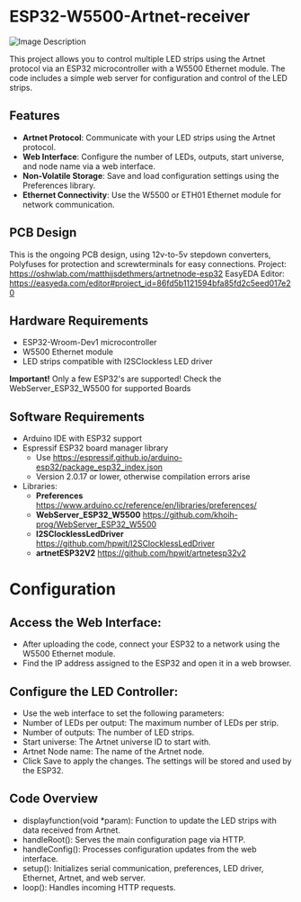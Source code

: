 # ESP32-W5500-Artnet-receiver

![Image Description](https://github.com/mdethmers/ESP32-W5500-Artnet-receiver/blob/main/Img/Schermafbeelding%202024-09-26%20162838.png)


This project allows you to control multiple LED strips using the Artnet protocol via an ESP32 microcontroller with a W5500 Ethernet module. The code includes a simple web server for configuration and control of the LED strips.

## Features

- **Artnet Protocol**: Communicate with your LED strips using the Artnet protocol.
- **Web Interface**: Configure the number of LEDs, outputs, start universe, and node name via a web interface.
- **Non-Volatile Storage**: Save and load configuration settings using the Preferences library.
- **Ethernet Connectivity**: Use the W5500 or ETH01 Ethernet module for network communication.

## PCB Design
This is the ongoing PCB design, using 12v-to-5v stepdown converters, Polyfuses for protection and screwterminals for easy connections. 
Project: https://oshwlab.com/matthijsdethmers/artnetnode-esp32
EasyEDA Editor: https://easyeda.com/editor#project_id=86fd5b1121594bfa85fd2c5eed017e20

## Hardware Requirements

- ESP32-Wroom-Dev1 microcontroller 
- W5500 Ethernet module
- LED strips compatible with I2SClockless LED driver

**Important!** Only a few ESP32's are supported! Check the WebServer_ESP32_W5500 for supported Boards
  
## Software Requirements

- Arduino IDE with ESP32 support
- Espressif ESP32 board manager library
  - Use https://espressif.github.io/arduino-esp32/package_esp32_index.json
  - Version 2.0.17 or lower, otherwise compilation errors arise
- Libraries:
  - **Preferences** https://www.arduino.cc/reference/en/libraries/preferences/
  - **WebServer_ESP32_W5500** https://github.com/khoih-prog/WebServer_ESP32_W5500
  - **I2SClocklessLedDriver** https://github.com/hpwit/I2SClocklessLedDriver
  - **artnetESP32V2** https://github.com/hpwit/artnetesp32v2
 
# Configuration
## Access the Web Interface:
- After uploading the code, connect your ESP32 to a network using the W5500 Ethernet module.
- Find the IP address assigned to the ESP32 and open it in a web browser.

## Configure the LED Controller:
- Use the web interface to set the following parameters:
- Number of LEDs per output: The maximum number of LEDs per strip.
- Number of outputs: The number of LED strips.
- Start universe: The Artnet universe ID to start with.
- Artnet Node name: The name of the Artnet node.
- Click Save to apply the changes. The settings will be stored and used by the ESP32.

## Code Overview
- displayfunction(void *param): Function to update the LED strips with data received from Artnet.
- handleRoot(): Serves the main configuration page via HTTP.
- handleConfig(): Processes configuration updates from the web interface.
- setup(): Initializes serial communication, preferences, LED driver, Ethernet, Artnet, and web server.
- loop(): Handles incoming HTTP requests.

